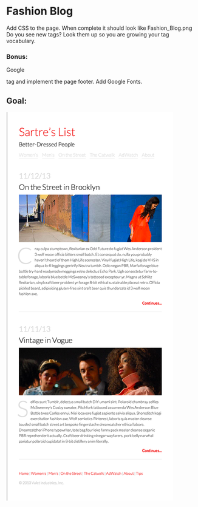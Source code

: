 # Fashion Blog

Add CSS to the page. When complete it should look like Fashion_Blog.png
Do you see new tags? Look them up so you are growing your tag vocabulary. 

### Bonus: 
Google <footer> </footer> tag and implement the page footer.
Add Google Fonts.

## Goal:
![goal](./Fashion_Blog.png)